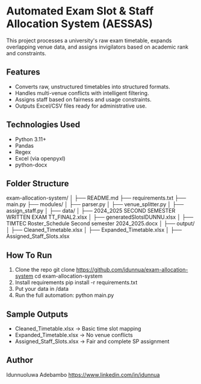 # Automated Exam Slot & Staff Allocation System (AESSAS)

This project processes a university's raw exam timetable, expands overlapping venue data, and assigns invigilators based on academic rank and constraints.

## Features
- Converts raw, unstructured timetables into structured formats.
- Handles multi-venue conflicts with intelligent filtering.
- Assigns staff based on fairness and usage constraints.
- Outputs Excel/CSV files ready for administrative use.

## Technologies Used
- Python 3.11+
- Pandas 
- Regex 
- Excel (via openpyxl)
- python-docx

## Folder Structure
exam-allocation-system/
│
├── README.md
├── requirements.txt
├── main.py
├── modules/
│   ├── parser.py
│   ├── venue_splitter.py
│   ├── assign_staff.py
│
├── data/
│   ├── 2024_2025 SECOND SEMESTER WRITTEN EXAM TT_FINAL2.xlsx
│   ├── generatedSlotsIDUNNU.xlsx
│   ├── TIMTEC Roster_Schedule Second semester 2024_2025.docx
│
├── output/
│   ├── Cleaned_Timetable.xlsx
│   ├── Expanded_Timetable.xlsx
│   ├── Assigned_Staff_Slots.xlsx

## How To Run
1. Clone the repo
git clone https://github.com/idunnua/exam-allocation-system
cd exam-allocation-system
2. Install requirements
	pip install -r requirements.txt
3. Put your data in /data
4. Run the full automation:
python main.py

## Sample Outputs
- Cleaned_Timetable.xlsx → Basic time slot mapping
- Expanded_Timetable.xlsx → No venue conflicts
- Assigned_Staff_Slots.xlsx → Fair and complete SP assignment

## Author
Idunnuoluwa Adebambo
https://www.linkedin.com/in/idunnua
